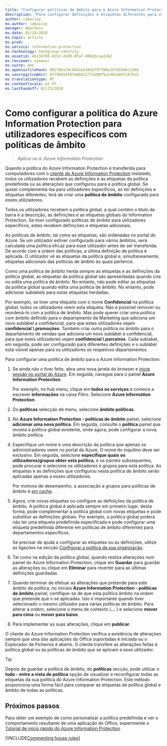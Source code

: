 ```yaml
---
title: "Configurar políticas de âmbito para o Azure Information Protection"
description: "Para configurar definições e etiquetas diferentes para utilizadores específicos, deve configurar uma política de âmbito para o Azure Information Protection."
author: cabailey
ms.author: cabailey
manager: mbaldwin
ms.date: 02/20/2018
ms.topic: article
ms.prod: 
ms.service: information-protection
ms.technology: techgroup-identity
ms.assetid: 4b134785-0353-4109-8fa7-096d1caa2242
ms.reviewer: eymanor
ms.suite: ems
ms.openlocfilehash: 081766a70c6d142e3016797708e347d2b9bc2204
ms.sourcegitcommit: 67750454f8fa86d12772a0075a1d01a69f167bcb
ms.translationtype: MT
ms.contentlocale: pt-PT
ms.lasthandoff: 02/23/2018
---
```

# <a name="how-to-configure-the-azure-information-protection-policy-for-specific-users-by-using-scoped-policies"></a>Como configurar a política do Azure Information Protection para utilizadores específicos com políticas de âmbito

>*Aplica-se a: Azure Information Protection*

Quando a política do Azure Information Protection é transferida para computadores com o [cliente do Azure Information Protection](https://www.microsoft.com/en-us/download/details.aspx?id=53018) instalado, todos os utilizadores recebem as definições e as etiquetas da política predefinida ou as alterações que configurou para a política global. Se quiser complementá-las para utilizadores específicos, ao ter definições e etiquetas diferentes, terá de criar uma **política de âmbito** configurada para esses utilizadores.

Todos os utilizadores recebem a política global, a qual contém o título da barra e a descrição, as definições e as etiquetas globais do Information Protection. Se tiver configurado políticas de âmbito para utilizadores específicos, estes recebem definições e etiquetas adicionais. 

As políticas de âmbito, tal como as etiquetas, são ordenadas no portal do Azure. Se um utilizador estiver configurado para vários âmbitos, será calculada uma política eficaz para esse utilizador antes de ser transferida. De acordo com a ordem das políticas, a última definição de política é aplicada. O utilizador vê as etiquetas da política global e, simultaneamente, etiquetas adicionais das políticas de âmbito às quais pertence. 

Como uma política de âmbito herda sempre as etiquetas e as definições da política global, as etiquetas da política global são apresentadas quando cria ou edita uma política de âmbito. No entanto, não pode editar as etiquetas da política global quando edita uma política de âmbito. No entanto, pode adicionar sublabels para estas etiquetas herdadas.

Por exemplo, se tiver uma etiqueta com o nome **Confidencial** na política global, todos os utilizadores veem esta etiqueta. Não é possível remover ou reordená-lo com a política de âmbito. Mas pode querer criar uma política com âmbito definido para o departamento de Marketing que adiciona um novo sublabel a confidencial, para que estes utilizadores vejam **confidencial \ promoções**. Também criar outra política no âmbito para o departamento de vendas que adiciona um novo sublabel a confidencial, para que estes utilizadores vejam **confidencial \ parceiros**. Cada sublabel, em seguida, pode ser configurado para diferentes definições e o sublabel está visível apenas para os utilizadores os respetivos departamentos.

Para configurar uma política de âmbito para o Azure Information Protection:

1. Se ainda não o tiver feito, abra uma nova janela do browser e [inicie sessão no portal do Azure](configure-policy.md#signing-in-to-the-azure-portal). Em seguida, navegue para o painel **Azure Information Protection**.

    Por exemplo, no hub menu, clique em **todos os serviços** e comece a escrever **informações** na caixa Filtro. Selecione **Azure Information Protection**.

2. Do **políticas** selecção de menu, selecione **âmbito políticas**.

3. No **Azure Information Protection - políticas de âmbito** painel, selecione **adicionar uma nova política**. Em seguida, consulte o **política** painel que mostra a política global existente, onde agora, pode configurar a nova, âmbito política.

4. Especifique um nome e uma descrição da política que apenas os administradores veem no portal do Azure. O nome do inquilino deve ser exclusivo. Em seguida, selecione **especifique quais os utilizadores/grupos obter esta política**, e os painéis subsequentes, pode procurar e selecione os utilizadores e grupos para esta política. As etiquetas e as definições que configurou nesta política de âmbito serão aplicadas apenas a esses utilizadores.
    
    Por motivos de desempenho, a associação a grupos para políticas de âmbito é [em cache](../plan-design/prepare.md#group-membership-caching-by-azure-information-protection).

5. Agora, crie novas etiquetas ou configure as definições da política de âmbito. A política global é aplicada sempre em primeiro lugar, desta forma, pode complementar a política global com novas etiquetas e pode substituir as definições globais. Por exemplo, a política global poderá não ter uma etiqueta predefinida especificada e pode configurar uma etiqueta predefinida diferente em políticas de âmbito diferentes para departamentos específicos.

    Se precisar de ajuda a configurar as etiquetas ou as definições, utilize as ligações na secção [Configurar a política da sua organização](configure-policy.md#configuring-your-organizations-policy).

6. Tal como na edição da política global, quando realiza alterações num painel do Azure Information Protection, clique em **Guardar** para guardar as alterações ou clique em **Eliminar** para reverter para as últimas definições guardadas. 

7. Quando terminar de efetuar as alterações que pretende para este âmbito de política, no iniciais **Azure Information Protection - políticas de âmbito** painel, certifique-se de que esta política âmbito na ordem que pretende que o se aplicadas. Isto é importante quando tiver selecionado o mesmo utilizador para várias políticas de âmbito. Para alterar a ordem, selecione o menu de contexto (**...** ) e selecione **mover para cima** ou **mover para baixo**. 

8. Para implementar as suas alterações, clique em **publicar**. 

O cliente do Azure Information Protection verifica a existência de alterações sempre que uma das aplicações do Office suportadas é iniciada ou o Explorador de Ficheiros é aberto. O cliente transfere as alterações feitas à política global ou às políticas de âmbito que se aplicam a esse utilizador.

> [!TIP]
> Depois de guardar a política de âmbito, do **políticas** secção, pode utilizar o **tudo - entre a vista de política** opção de visualizar e reconfigurar todas as etiquetas da sua política do Azure Information Protection. Este método proporciona uma forma fácil para comparar as etiquetas de política global e âmbito de todas as políticas. 

## <a name="next-steps"></a>Próximos passos

Para obter um exemplo de como personalizar a política predefinida e ver o comportamento resultante de uma aplicação do Office, experimente o [Tutorial de início rápido do Azure Information Protection](../get-started/infoprotect-quick-start-tutorial.md).

[!INCLUDE[Commenting house rules](../includes/houserules.md)]
